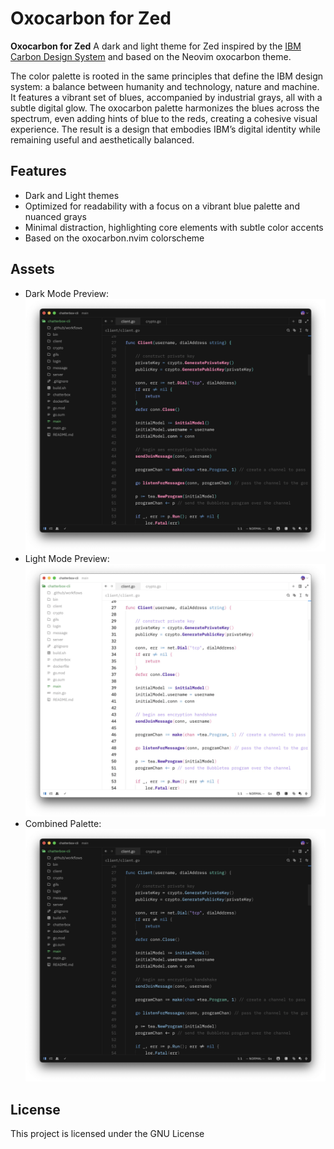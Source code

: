 # Oxocarbon for Zed

**Oxocarbon for Zed**
A dark and light theme for Zed inspired by the [IBM Carbon Design System](https://carbondesignsystem.com/guidelines/color/overview/#themes) and based on the Neovim oxocarbon theme.

The color palette is rooted in the same principles that define the IBM design system: a balance between humanity and technology, nature and machine. It features a vibrant set of blues, accompanied by industrial grays, all with a subtle digital glow. The oxocarbon palette harmonizes the blues across the spectrum, even adding hints of blue to the reds, creating a cohesive visual experience. The result is a design that embodies IBM’s digital identity while remaining useful and aesthetically balanced.

## Features
- Dark and Light themes
- Optimized for readability with a focus on a vibrant blue palette and nuanced grays
- Minimal distraction, highlighting core elements with subtle color accents
- Based on the oxocarbon.nvim colorscheme

## Assets
- Dark Mode Preview: ![oxocarbon-dark](assets/oxocarbon-dark.webp)
- Light Mode Preview: ![oxocarbon-light](assets/oxocarbon-light.webp)
- Combined Palette: ![oxocarbon-5](assets/oxocarbon-5.webp)

## License

This project is licensed under the GNU License
